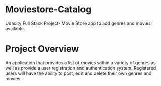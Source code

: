 # Moviestore-Catalog
Udacity Full Stack Project- Movie Store app to add genres and movies available.  

# Project Overview
An application that provides a list of movies within a variety of genres as well as provide a user registration and authentication system. Registered users will have the ability to post, edit and delete their own genres and movies.

#
